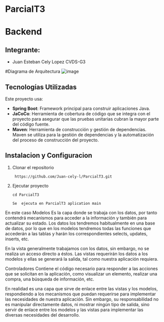 # ParcialT3
# Backend

## Integrante:
- Juan Esteban Cely Lopez CVDS-G3

#Diagrama de Arquitectura 
![image](https://github.com/user-attachments/assets/fbaadb2e-cd3d-4da8-87f0-5dd3c29bd5d5)

## Tecnologías Utilizadas

Este proyecto usa:

- **Spring Boot**: Framework principal para construir aplicaciones Java.
- **JaCoCo**: Herramienta de cobertura de código que se integra con el proyecto para asegurar que las pruebas unitarias cubran la mayor parte del código fuente.
- **Maven**: Herramienta de construcción y gestión de dependencias. Maven se utiliza para la gestión de dependencias y la automatización del proceso de construcción del proyecto.





## Instalacion y Configuracion

1. Clonar el repositorio 

    ``` https://github.com/Juan-cely-l/ParcialT3.git```

2. Ejecutar proyecto 

    ```cd ParcialT3```

    ```Se  ejecuta en ParcialT3 aplication main```

En este caso Modelos Es la capa donde se trabaja con los datos, por tanto contendrá mecanismos para acceder a la información y también para actualizar su estado. Los datos los tendremos habitualmente en una base de datos, por lo que en los modelos tendremos todas las funciones que accederán a las tablas y harán los correspondientes selects, updates, inserts, etc.

En la vista generalmente trabajamos con los datos, sin embargo, no se realiza un acceso directo a éstos. Las vistas requerirán los datos a los modelos y ellas se generará la salida, tal como nuestra aplicación requiera.

Controladores Contiene el código necesario para responder a las acciones que se solicitan en la aplicación, como visualizar un elemento, realizar una compra, una búsqueda de información, etc.

En realidad es una capa que sirve de enlace entre las vistas y los modelos, respondiendo a los mecanismos que puedan requerirse para implementar las necesidades de nuestra aplicación. Sin embargo, su responsabilidad no es manipular directamente datos, ni mostrar ningún tipo de salida, sino servir de enlace entre los modelos y las vistas para implementar las diversas necesidades del desarrollo.







